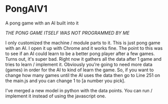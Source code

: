# PongAIV1
A pong game with an AI built into it

*THE PONG GAME ITSELF WAS NOT PROGRAMMED BY ME*

I only customized the machine / module parts to it. This is just pong game with an AI. I open it up with Chrome and it works fine. 
The point to this was to see if an AI could learn to be a better pong player after a few games. Turns out, it's super bad.
Right now it gathers all the data after 1 game and tries to learn / implement it. 
Obviously you're going to need more data (games) in order for the AI to kind of learn the game.
So, if you want to change how many games until the AI uses the data then go to Line 251 on the main.js and you can change 1 to [a number you pick].

I've merged a new model in python with the data points. You can run / implement it instead of using the javascript one.
